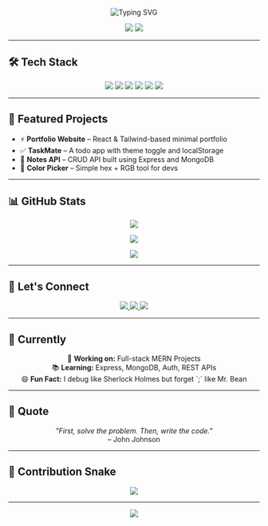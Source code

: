 <!-- Archit Pandey GitHub Profile README -->

<!-- Typing SVG Intro -->
<p align="center">
  <img src="https://readme-typing-svg.demolab.com?font=Fira+Code&duration=2000&pause=1000&center=true&vCenter=true&color=00FFFF&width=450&lines=Hi+I'm+Archit+Pandey+👋;Frontend+Developer+⚛️;Learning+MERN+Stack+🚀;JavaScript+%7C+React+%7C+Tailwind+CSS" alt="Typing SVG" />
</p>

<!-- Role & Stack -->
<p align="center">
  <img src="https://img.shields.io/badge/Frontend%20Developer-blue?style=for-the-badge&logo=react" />
  <img src="https://img.shields.io/badge/MERN%20Stack-Learner-brightgreen?style=for-the-badge&logo=node.js" />
</p>

---

## 🛠️ Tech Stack

<p align="center">
  <img src="https://img.shields.io/badge/JavaScript-F7DF1E?style=for-the-badge&logo=javascript&logoColor=black" />
  <img src="https://img.shields.io/badge/React-20232A?style=for-the-badge&logo=react&logoColor=61DAFB" />
  <img src="https://img.shields.io/badge/TailwindCSS-38B2AC?style=for-the-badge&logo=tailwindcss&logoColor=white" />
  <img src="https://img.shields.io/badge/Node.js-339933?style=for-the-badge&logo=nodedotjs&logoColor=white" />
  <img src="https://img.shields.io/badge/Express-black?style=for-the-badge&logo=express&logoColor=white" />
  <img src="https://img.shields.io/badge/MongoDB-4EA94B?style=for-the-badge&logo=mongodb&logoColor=white" />
</p>

---

## 🌟 Featured Projects

- ⚡ **Portfolio Website** – React & Tailwind-based minimal portfolio  
- ✅ **TaskMate** – A todo app with theme toggle and localStorage  
- 📝 **Notes API** – CRUD API built using Express and MongoDB  
- 🎨 **Color Picker** – Simple hex + RGB tool for devs

---

## 📊 GitHub Stats

<p align="center">
  <img src="https://github-readme-stats.vercel.app/api?username=architpandey&show_icons=true&theme=tokyonight&hide_border=true" />
</p>
<p align="center">
  <img src="https://github-readme-streak-stats.herokuapp.com?user=architpandey&theme=tokyonight&hide_border=true" />
</p>
<p align="center">
  <img src="https://github-readme-stats.vercel.app/api/top-langs/?username=architpandey&layout=compact&theme=tokyonight&hide_border=true" />
</p>

---

## 🔗 Let's Connect

<p align="center">
  <a href="mailto:architpandey@example.com">
    <img src="https://img.shields.io/badge/Gmail-D14836?style=for-the-badge&logo=gmail&logoColor=white" />
  </a>
  <a href="https://www.linkedin.com/in/architpandey">
    <img src="https://img.shields.io/badge/LinkedIn-0077B5?style=for-the-badge&logo=linkedin&logoColor=white" />
  </a>
  <a href="https://architpandey.vercel.app">
    <img src="https://img.shields.io/badge/Portfolio-000000?style=for-the-badge&logo=vercel&logoColor=white" />
  </a>
</p>

---

## 📌 Currently

<p align="center">
  🔧 <b>Working on:</b> Full-stack MERN Projects  
  <br />
  📚 <b>Learning:</b> Express, MongoDB, Auth, REST APIs  
  <br />
  😄 <b>Fun Fact:</b> I debug like Sherlock Holmes but forget `;` like Mr. Bean
</p>

---

## 💬 Quote

<p align="center">
  <i>"First, solve the problem. Then, write the code."</i><br />
  – John Johnson
</p>

---

## 🐍 Contribution Snake

<p align="center">
  <img src="https://raw.githubusercontent.com/architpandey/architpandey/output/github-contribution-grid-snake.svg" />
</p>

---

<p align="center">
  <img src="https://capsule-render.vercel.app/api?type=waving&color=00FFFF&height=100&section=footer" />
</p>

